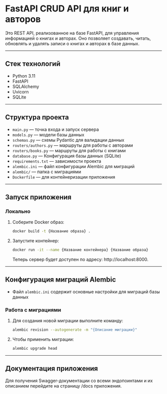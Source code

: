 # FastAPI CRUD API для книг и авторов

Это REST API, реализованное на базе FastAPI, для управления информацией о книгах и авторах. Оно позволяет создавать,
читать, обновлять и удалять записи о книгах и авторах в базе данных.

---

## Стек технологий

- Python 3.11
- FastAPI
- SQLAlchemy
- Uvicorn
- SQLite

---

## Структура проекта

- `main.py` — точка входа и запуск сервера
- `models.py` — модели базы данных
- `schemas.py` — схемы Pydantic для валидации данных
- `routers/authors.py` — маршруты для работы с авторами
- `routers/books.py` — маршруты для работы с книгами
- `database.py` — Конфигурация базы данных (SQLite)
- `requirements.txt` — зависимости проекта
- `alembic.ini` — файл конфигурации Alembic для миграций
- `alembic/` — папка с миграциями
- `Dockerfile` — для контейнеризации приложения

---

## Запуск приложения

### Локально

1. Соберите Docker образ:

    ```bash
    docker build -t {Название образа} .
    ```

2. Запустите контейнер:

    ```bash
    docker run -it --name {Название контейнера} {Название образа} 
    ```
   Теперь сервер будет доступен по адресу: http://localhost:8000.

---

## Конфигурация миграций Alembic

- Файл `alembic.ini` содержит основные настройки для миграций базы данных

### Работа с миграциями

1. Для создания новой миграции выполните команду:
   ```bash    
   alembic revision --autogenerate -m "{Описание миграции}"
   ```
2. Чтобы применить миграции:
    ```bash    
   alembic upgrade head 
   ```

---

## Документация приложения

Для получения Swagger-документации со всеми эндопоинтами и их описанием перейдите на страницу /docs приложения. 
